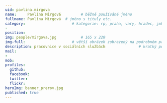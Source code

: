 ```yaml
---
uid: pavlina.mirgova
name:     Pavlína Mirgová         # běžně používáné jméno
fullname: Pavlína Mirgová  # jméno s tituly etc.
category:                     # kategorie: rp, praha, vary, hradec, jmk, senat
- 
position:
img: people/mirgova.jpg           # 165 x 220
img-full:                     # větší obrázek zobrazený na podrobném profilu
description: pracovnice v sociálních službách               # kratký popis, max 160 znaků
mail:
- 
mob:         
profiles:
  github:
  facebook:       
  twitter:        
  flickr:       
heroImg: banner_prerov.jpg
published: true
---
```


